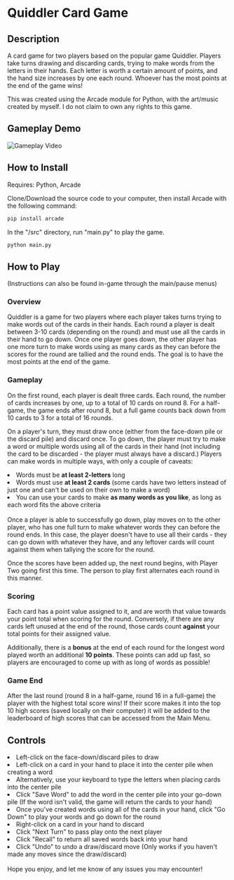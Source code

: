 # Quiddler Card Game

## Description

A card game for two players based on the popular game Quiddler. Players take turns drawing and discarding cards, trying
to make words from the letters in their hands. Each letter is worth a certain amount of points, and the hand size
increases by one each round. Whoever has the most points at the end of the game wins!

This was created using the Arcade module for Python, with the art/music created by myself.
I do not claim to own any rights to this game.

## Gameplay Demo
![Gameplay Video](/doc/quiddler_demo.gif)
## How to Install
Requires: Python, Arcade

Clone/Download the source code to your computer, then install Arcade with the following command:
```bash
pip install arcade
```
In the "/src" directory, run "main.py" to play the game.
```bash
python main.py
```

## How to Play
(Instructions can also be found in-game through the main/pause menus)

### Overview
Quiddler is a game for two players where each player takes turns trying to make words out of the cards in their hands.
Each round a player is dealt between 3-10 cards (depending on the round) and must use all the cards in their hand to go down.
Once one player goes down, the other player has one more turn to make words using as many cards as they can before the scores
for the round are tallied and the round ends. The goal is to have the most points at the end of the game.

### Gameplay
On the first round, each player is dealt three cards. Each round, the number of cards increases by one, up to a total of 10
cards on round 8. For a half-game, the game ends after round 8, but a full game counts back down from 10 cards to 3 for a total
of 16 rounds.

On a player's turn, they must draw once (either from the face-down pile or the discard pile) and discard once.
To go down, the player must try to make a word or multiple words using all of the cards in their hand 
(not including the card to be discarded - the player must always have a discard.)
Players can make words in multiple ways, with only a couple of caveats:
<li>Words must be <strong>at least 2-letters</strong> long</li>
<li>Words must use <strong>at least 2 cards</strong> (some cards have two letters instead of just one and can't be used on their own to make a word)</li>
<li>You can use your cards to make <strong>as many words as you like</strong>, as long as each word fits the above criteria</li>
<br>
Once a player is able to successfully go down, play moves on to the other player, who has one full turn to make whatever
words they can before the round ends. In this case, the player doesn't have to use all their cards - they can go down with
whatever they have, and any leftover cards will count against them when tallying the score for the round.

Once the scores have been added up, the next round begins, with Player Two going first this time. The person to play first
alternates each round in this manner.

### Scoring
Each card has a point value assigned to it, and are worth that value towards your point total when scoring for the round.
Conversely, if there are any cards left unused at the end of the round, those cards count <strong>against</strong> your
total points for their assigned value.

Additionally, there is a <strong>bonus</strong> at the end of each round for the longest word played worth an additional 
<strong>10 points</strong>. These points can add up fast, so players are encouraged to come up with as long of words as possible!

### Game End
After the last round (round 8 in a half-game, round 16 in a full-game) the player with the highest total score wins!
If their score makes it into the top 10 high scores (saved locally on their computer) it will be added to the leaderboard 
of high scores that can be accessed from the Main Menu.

## Controls
<li>Left-click on the face-down/discard piles to draw</li>
<li>Left-click on a card in your hand to place it into the center pile when creating a word</li>
<li>Alternatively, use your keyboard to type the letters when placing cards into the center pile</li>
<li>Click "Save Word" to add the word in the center pile into your go-down pile 
(If the word isn't valid, the game will return the cards to your hand)
</li>
<li>Once you've created words using all of the cards in your hand, click "Go Down" to play your words and
go down for the round</li>
<li>Right-click on a card in your hand to discard</li>
<li>Click "Next Turn" to pass play onto the next player</li>
<li>Click "Recall" to return all saved words back into your hand</li>
<li>Click "Undo" to undo a draw/discard move (Only works if you haven't made any moves since the draw/discard)</li>
<br>
Hope you enjoy, and let me know of any issues you may encounter!